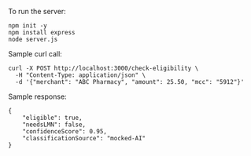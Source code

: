 To run the server:
```
npm init -y
npm install express
node server.js
```

Sample curl call:
```
curl -X POST http://localhost:3000/check-eligibility \
  -H "Content-Type: application/json" \
  -d '{"merchant": "ABC Pharmacy", "amount": 25.50, "mcc": "5912"}'
```

Sample response:
```
{
    "eligible": true,
    "needsLMN": false,
    "confidenceScore": 0.95,
    "classificationSource": "mocked-AI"
}
```